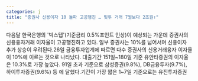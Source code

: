 ```yaml
---
categories: j
title: "증권사 신용이자 10 돌파 고공행진 … 빚투 거래 7월보다 2조원↑"
---
```

다음달 한국은행의 &#39;빅스텝&#39;(기준금리 0.5%포인트 인상)이 예상되는 가운데 증권사의 신용융자거래 이자율이 고공행진하고 있다. 일부 증권사는 10%를 넘어서며 신용이자 추가 상승이 우려된다.26일 금융투자업계에 따르면 다수 증권사의 신용거래융자 이자율이 10%에 이르는 것으로 나타났다. 대출기간 151일~180일 기준 유안타증권의 이자율은 10.3%로 가장 높았다. 91일 초과 기준으로 삼성증권(9.8%), DB금융투자(9.7%), 하이투자증권(9.6%) 등 에 달했다.기간이 가장 짧은 1~7일 기준으로는 유진투자증권